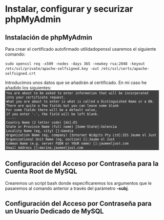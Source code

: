 # Instalar, configurar y securizar phpMyAdmin


## Instalación de phpMyAdmin

Para crear el certificado autofirmado utilidadopenssl usaremos el siguiente comando: 
```
sudo openssl req -x509 -nodes -days 365 -newkey rsa:2048 -keyout /etc/ssl/private/apache-selfsigned.key -out /etc/ssl/certs/apache-selfsigned.crt
```
Introducimos unos datos que se añadirán al certificado.
En mi caso he añadido los siguientes:
![cert](crearcertificado.png)


## Configuración del Acceso por Contraseña para la Cuenta Root de MySQL
Crearemos un script bash donde especificaremos los argumentos que le pasaremos al comando
anterior a través del parámetro **-subj**.


## Configuración del Acceso por Contraseña para un Usuario Dedicado de MySQL






